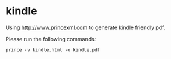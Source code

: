 kindle
======

Using <http://www.princexml.com> to generate kindle friendly pdf.

Please run the following commands:

    prince -v kindle.html -o kindle.pdf
